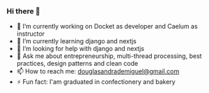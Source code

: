 ### Hi there 👋

- 🔭 I’m currently working on Docket as developer and Caelum as instructor
- 🌱 I’m currently learning django and nextjs
- 🤔 I’m looking for help with django and nextjs
- 💬 Ask me about entrepreneurship, multi-thread processing, best practices, design patterns and clean code
- 📫 How to reach me: douglasandrademiguel@gmail.com
- ⚡ Fun fact: I'am graduated in confectionery and bakery
